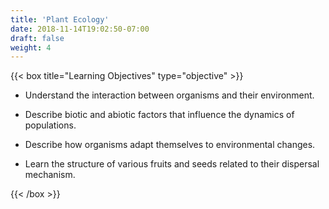 ```yaml
---
title: 'Plant Ecology'
date: 2018-11-14T19:02:50-07:00
draft: false
weight: 4
---
```



{{< box title="Learning Objectives" type="objective" >}}

* Understand the interaction between
organisms and their
environment.

* Describe biotic and
abiotic factors that
influence the dynamics of
populations.

* Describe how organisms
adapt themselves to environmental changes.
 
* Learn the structure of various fruits and
seeds related to their dispersal mechanism.

{{< /box >}}












